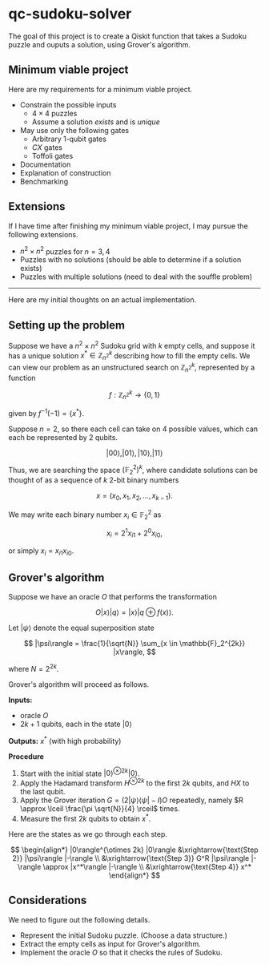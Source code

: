 # qc-sudoku-solver

The goal of this project is to create a Qiskit function that takes a
Sudoku puzzle and ouputs a solution, using Grover's algorithm.

## Minimum viable project

Here are my requirements for a minimum viable project.

- Constrain the possible inputs
  - $4 \times 4$ puzzles
  - Assume a solution *exists* and is *unique*
- May use only the following gates
  - Arbitrary 1-qubit gates
  - $CX$ gates
  - Toffoli gates
- Documentation
- Explanation of construction
- Benchmarking

## Extensions

If I have time after finishing my minimum viable project, I may pursue
the following extensions.

- $n^2 \times n^2$ puzzles for $n = 3,4$
- Puzzles with no solutions (should be able to determine if a solution exists)
- Puzzles with multiple solutions (need to deal with the souffle problem)

---

Here are my initial thoughts on an actual implementation.

## Setting up the problem

Suppose we have a $n^2 \times n^2$ Sudoku grid with $k$ empty cells, and
suppose it has a unique solution $x^* \in \mathbb{Z}_{n^2}^k$ describing
how to fill the empty cells.
We can view our problem as an unstructured search on $\mathbb{Z}_{n^2}^k$,
represented by a function

$$
f: \mathbb{Z}_{n^2}^k \to \{0,1\}
$$

given by $f^{-1}(-1) = \{x^*\}$.

Suppose $n=2$, so there each cell can take on 4 possible values,
which can each be represented by 2 qubits.

$$
|00\rangle, |01\rangle, |10\rangle, |11\rangle
$$

Thus, we are searching the space $(\mathbb{F}_2^2)^k$, where candidate
solutions can be thought of as a sequence of $k$ 2-bit binary numbers

$$
x = (x_0, x_1, x_2, \dots, x_{k-1}).
$$

We may write each binary number $x_i \in \mathbb{F}_2^2$ as

$$
x_i = 2^1 x_{i1} + 2^0 x_{i0},
$$

or simply $x_i = x_{i1} x_{i0}$.

## Grover's algorithm

Suppose we have an oracle $O$ that performs the transformation

$$
O |x\rangle |q\rangle = |x\rangle |q \oplus f(x)\rangle.
$$

Let $|\psi\rangle$ denote the equal superposition state

$$
|\psi\rangle
= \frac{1}{\sqrt{N}} \sum_{x \in \mathbb{F}_2^{2k}} |x\rangle,
$$

where $N = 2^{2k}$.

Grover's algorithm will proceed as follows.

**Inputs:**

- oracle $O$
- $2k+1$ qubits, each in the state $|0\rangle$

**Outputs:** $x^*$ (with high probability)

**Procedure**

1. Start with the initial state $|0\rangle^{\otimes 2k} |0\rangle$.
2. Apply the Hadamard transform $H^{\otimes 2k}$ to the first $2k$ qubits, and $HX$ to the last qubit.
3. Apply the Grover iteration $G = (2 |\psi\rangle \langle\psi| - I)O$ repeatedly, namely $R \approx \lceil \frac{\pi \sqrt{N}}{4} \rceil$ times.
4. Measure the first $2k$ qubits to obtain $x^*$.

Here are the states as we go through each step.

$$
\begin{align*}
|0\rangle^{\otimes 2k} |0\rangle
&\xrightarrow{\text{Step 2}}
|\psi\rangle |-\rangle \\
&\xrightarrow{\text{Step 3}}
G^R |\psi\rangle |-\rangle \approx |x^*\rangle |-\rangle \\
&\xrightarrow{\text{Step 4}}
x^*
\end{align*}
$$

## Considerations

We need to figure out the following details.

- Represent the initial Sudoku puzzle. (Choose a data structure.)
- Extract the empty cells as input for Grover's algorithm.
- Implement the oracle $O$ so that it checks the rules of Sudoku.
